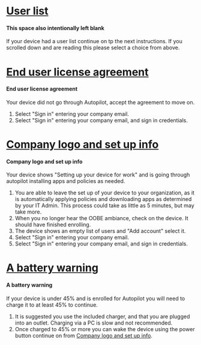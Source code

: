 # [User list](#tab/secondBlank)

#### This space also intentionally left blank

If your device had a user list continue on tp the next instructions.
If you scrolled down and are reading this please select a choice from above.

# [End user license agreement](#tab/EULA)

#### End user license agreement

Your device did not go through Autopilot, accept the agreement to move on.

1. Select "Sign in" entering your company email.
1. Select "Sign in" entering your company email, and sign in credentials.

# [Company logo and set up info](#tab/AP)

#### Company logo and set up info

Your device shows "Setting up your device for work" and is going through autopilot installing apps and policies as needed.

1. You are able to leave the set up of your device to your organization, as it is automatically applying policies and downloading apps as determined by your IT Admin. This process could take as little as 5 minutes, but may take more.
1. When you no longer hear the OOBE ambiance, check on the device. It should have finished enrolling.
1. The device shows an empty list of users and "Add account" select it.
1. Select "Sign in" entering your company email.
1. Select "Sign in" entering your company email, and sign in credentials.

# [A battery warning](#tab/battery)

#### A battery warning

If your device is under 45% and is enrolled for Autopilot you will need to charge it to at least 45% to continue.

1. It is suggested you use the included charger, and that you are plugged into an outlet. Charging via a PC is slow and not recommended.
1. Once charged to 45% or more you can wake the device using the power button continue on from [Company logo and set up info](#company-logo-and-set-up-info-1).
